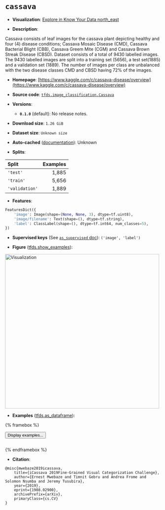 <div itemscope itemtype="http://schema.org/Dataset">
  <div itemscope itemprop="includedInDataCatalog" itemtype="http://schema.org/DataCatalog">
    <meta itemprop="name" content="TensorFlow Datasets" />
  </div>
  <meta itemprop="name" content="cassava" />
  <meta itemprop="description" content="Cassava consists of leaf images for the cassava plant depicting healthy and&#10;four (4) disease conditions; Cassava Mosaic Disease (CMD), Cassava Bacterial&#10;Blight (CBB), Cassava Greem Mite (CGM) and Cassava Brown Streak Disease (CBSD).&#10;Dataset consists of a total of 9430 labelled images.&#10;The 9430 labelled images are split into a training set (5656), a test set(1885)&#10;and a validation set (1889). The number of images per class are unbalanced with&#10;the two disease classes CMD and CBSD having 72% of the images.&#10;&#10;To use this dataset:&#10;&#10;```python&#10;import tensorflow_datasets as tfds&#10;&#10;ds = tfds.load(&#x27;cassava&#x27;, split=&#x27;train&#x27;)&#10;for ex in ds.take(4):&#10;  print(ex)&#10;```&#10;&#10;See [the guide](https://www.tensorflow.org/datasets/overview) for more&#10;informations on [tensorflow_datasets](https://www.tensorflow.org/datasets).&#10;&#10;&lt;img src=&quot;https://storage.googleapis.com/tfds-data/visualization/fig/cassava-0.1.0.png&quot; alt=&quot;Visualization&quot; width=&quot;500px&quot;&gt;&#10;&#10;" />
  <meta itemprop="url" content="https://www.tensorflow.org/datasets/catalog/cassava" />
  <meta itemprop="sameAs" content="https://www.kaggle.com/c/cassava-disease/overview" />
  <meta itemprop="citation" content="@misc{mwebaze2019icassava,&#10;    title={iCassava 2019Fine-Grained Visual Categorization Challenge},&#10;    author={Ernest Mwebaze and Timnit Gebru and Andrea Frome and Solomon Nsumba and Jeremy Tusubira},&#10;    year={2019},&#10;    eprint={1908.02900},&#10;    archivePrefix={arXiv},&#10;    primaryClass={cs.CV}&#10;}" />
</div>

# `cassava`

*   **Visualization**:
    <a class="button button-with-icon" href="https://knowyourdata-tfds.withgoogle.com/#tab=STATS&dataset=cassava">
    Explore in Know Your Data
    <span class="material-icons icon-after" aria-hidden="true"> north_east
    </span> </a>

*   **Description**:

Cassava consists of leaf images for the cassava plant depicting healthy and four
(4) disease conditions; Cassava Mosaic Disease (CMD), Cassava Bacterial Blight
(CBB), Cassava Greem Mite (CGM) and Cassava Brown Streak Disease (CBSD). Dataset
consists of a total of 9430 labelled images. The 9430 labelled images are split
into a training set (5656), a test set(1885) and a validation set (1889). The
number of images per class are unbalanced with the two disease classes CMD and
CBSD having 72% of the images.

*   **Homepage**:
    [https://www.kaggle.com/c/cassava-disease/overview](https://www.kaggle.com/c/cassava-disease/overview)

*   **Source code**:
    [`tfds.image_classification.Cassava`](https://github.com/tensorflow/datasets/tree/master/tensorflow_datasets/image_classification/cassava.py)

*   **Versions**:

    *   **`0.1.0`** (default): No release notes.

*   **Download size**: `1.26 GiB`

*   **Dataset size**: `Unknown size`

*   **Auto-cached**
    ([documentation](https://www.tensorflow.org/datasets/performances#auto-caching)):
    Unknown

*   **Splits**:

Split          | Examples
:------------- | -------:
`'test'`       | 1,885
`'train'`      | 5,656
`'validation'` | 1,889

*   **Features**:

```python
FeaturesDict({
    'image': Image(shape=(None, None, 3), dtype=tf.uint8),
    'image/filename': Text(shape=(), dtype=tf.string),
    'label': ClassLabel(shape=(), dtype=tf.int64, num_classes=5),
})
```

*   **Supervised keys** (See
    [`as_supervised` doc](https://www.tensorflow.org/datasets/api_docs/python/tfds/load#args)):
    `('image', 'label')`

*   **Figure**
    ([tfds.show_examples](https://www.tensorflow.org/datasets/api_docs/python/tfds/visualization/show_examples)):

<img src="https://storage.googleapis.com/tfds-data/visualization/fig/cassava-0.1.0.png" alt="Visualization" width="500px">

*   **Examples**
    ([tfds.as_dataframe](https://www.tensorflow.org/datasets/api_docs/python/tfds/as_dataframe)):

<!-- mdformat off(HTML should not be auto-formatted) -->

{% framebox %}

<button id="displaydataframe">Display examples...</button>
<div id="dataframecontent" style="overflow-x:scroll"></div>
<script src="https://www.gstatic.com/external_hosted/jquery2.min.js"></script>
<script>
var url = "https://storage.googleapis.com/tfds-data/visualization/dataframe/cassava-0.1.0.html";
$(document).ready(() => {
  $("#displaydataframe").click((event) => {
    // Disable the button after clicking (dataframe loaded only once).
    $("#displaydataframe").prop("disabled", true);

    // Pre-fetch and display the content
    $.get(url, (data) => {
      $("#dataframecontent").html(data);
    }).fail(() => {
      $("#dataframecontent").html(
        'Error loading examples. If the error persist, please open '
        + 'a new issue.'
      );
    });
  });
});
</script>

{% endframebox %}

<!-- mdformat on -->

*   **Citation**:

```
@misc{mwebaze2019icassava,
    title={iCassava 2019Fine-Grained Visual Categorization Challenge},
    author={Ernest Mwebaze and Timnit Gebru and Andrea Frome and Solomon Nsumba and Jeremy Tusubira},
    year={2019},
    eprint={1908.02900},
    archivePrefix={arXiv},
    primaryClass={cs.CV}
}
```

